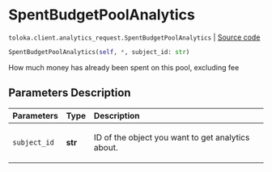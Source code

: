 # SpentBudgetPoolAnalytics
`toloka.client.analytics_request.SpentBudgetPoolAnalytics` | [Source code](https://github.com/Toloka/toloka-kit/blob/v1.0.1/src/client/analytics_request.py#L126)

```python
SpentBudgetPoolAnalytics(self, *, subject_id: str)
```

How much money has already been spent on this pool, excluding fee

## Parameters Description

| Parameters | Type | Description |
| :----------| :----| :-----------|
`subject_id`|**str**|<p>ID of the object you want to get analytics about.</p>

